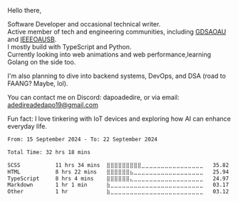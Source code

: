 Hello there,

Software Developer and occasional technical writer.  
Active member of tech and engineering communities, including [GDSAOAU]() and [IEEEOAUSB]().  
I mostly build with TypeScript and Python.  
Currently looking into web animations and web performance,learning Golang on the side too.

I'm also planning to dive into backend systems, DevOps, and DSA (road to FAANG? Maybe, lol).

You can contact me on Discord: dapoadedire, or via email: adedireadedapo19@gmail.com

Fun fact: I love tinkering with IoT devices and exploring how AI can enhance everyday life.


<!--START_SECTION:waka-->

```txt
From: 15 September 2024 - To: 22 September 2024

Total Time: 32 hrs 18 mins

SCSS           11 hrs 34 mins  ⣿⣿⣿⣿⣿⣿⣿⣿⣿⣀⣀⣀⣀⣀⣀⣀⣀⣀⣀⣀⣀⣀⣀⣀⣀   35.82 %
HTML           8 hrs 22 mins   ⣿⣿⣿⣿⣿⣿⣦⣀⣀⣀⣀⣀⣀⣀⣀⣀⣀⣀⣀⣀⣀⣀⣀⣀⣀   25.94 %
TypeScript     8 hrs 4 mins    ⣿⣿⣿⣿⣿⣿⣄⣀⣀⣀⣀⣀⣀⣀⣀⣀⣀⣀⣀⣀⣀⣀⣀⣀⣀   24.97 %
Markdown       1 hr 1 min      ⣷⣀⣀⣀⣀⣀⣀⣀⣀⣀⣀⣀⣀⣀⣀⣀⣀⣀⣀⣀⣀⣀⣀⣀⣀   03.17 %
Other          1 hr            ⣷⣀⣀⣀⣀⣀⣀⣀⣀⣀⣀⣀⣀⣀⣀⣀⣀⣀⣀⣀⣀⣀⣀⣀⣀   03.12 %
```

<!--END_SECTION:waka-->
